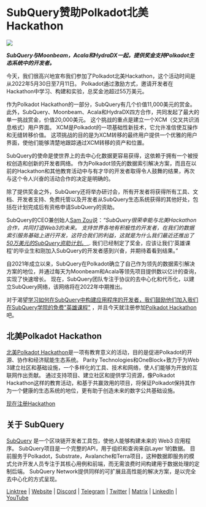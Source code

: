 # SubQuery赞助Polkadot北美Hackathon

![](https://miro.medium.com/max/1400/1*e65INdbrI-bkfe7dMLfwyQ.jpeg)

**_SubQuery与Moonbeam，Acala和HydraDX一起，提供奖金支持Polkadot生态系统中的开发者。_**

今天，我们很高兴地宣布我们参加了Polkadot北美Hackathon，这个活动时间是从2022年5月30日至7月11日。 Polkadot通过激励方式，邀请开发者在Hackathon中学习、构建和实验，总奖金池超过55万美元。

作为Polkadot Hackathon的一部分，SubQuery有几个价值11,000美元的赏金。此外，SubQuery、Moonbeam、Acala和HydraDX四方合作，共同发起了最大的单一挑战赏金，价值20,000美元。 这个挑战的重点是建立一个XCM（交叉共识消息格式）用户界面。 XCM是Polkadot的一项基础性新技术，它允许准信使互操作和无缝转移价值。 这项挑战的目的是为XCM转移的最终用户提供一个优雅的用户界面，使他们能够清楚地跟踪通过XCM转移的资产和位置。

SubQuery的使命是使世界上的去中心化数据更容易获得，这依赖于拥有一个被授权创造和创新的开发者网络。 作为Polkadot领先的数据索引解决方案，而且在以前的Hackathon和其他教育活动中与有才华的开发者取得令人鼓舞的结果，再次与这个令人兴奋的活动合作的决定是明确的。

除了提供奖金之外，SubQuery还将举办研讨会，所有开发者将获得所有工具、文档、开发者支持、免费托管以及开发者从SubQuery生态系统获得的其他好处，包括在计划完成后有资格申请SubQuery的资助。

SubQuery的CEO兼创始人[Sam Zou](https://twitter.com/zoujialiu)说：_“SubQuery很荣幸能与北美Hackathon合作，共同打造Web3的未来。 支持世界各地有积极性的开发者，在我们的数据索引服务基础上进行开发，这符合我们的利益，这就是为什么我们最近还推出了_ [_50万美元的SubQuery资助计划。_](https://subquery.network/grants)_. 我们已经制定了奖金，应该让我们'英雄课程'的毕业生和刚加入SubQuery的开发者感到兴奋，并期待着看到结果。”

自2021年成立以来，SubQuery在Polkadot确立了自己作为领先的数据索引解决方案的地位，并通过每天为Moonbeam和Acala等领先项目提供数以亿计的查询，实现了快速增长。 现在，SubQuery团队专注于协议的去中心化和代币化，以建立SubQuery网络，该网络将在2022年中期推出。

对于渴望[学习如何在SubQuery中构建应用程序的开发者，我们鼓励他们加入我们在SubQuery学院的免费"英雄课程"](https://subquery.coassemble.com/unlock/dOKZW6O#/) ，并且今天就注册参加[Polkadot Hackathon](https://go.polkadotglobalseries.com/Subquery-Network)吧。

## 北美Polkadot Hackathon

[北美Polkadot Hackathon](https://go.polkadotglobalseries.com/Subquery-Network)是一项有教育意义的活动，目的是促进Polkadot的开源、协作和经济赋能生态系统。 Parity Technologies和OneBlock+致力于为Web 3建立社区和基础设施，一个多样化的工具、技术和网络，使人们能够为开放的互联网作出贡献。 通过支持项目、建立社区和提供学习资源，像Polkadot Hackathon这样的教育活动，和基于共赢效用的项目，将保证Polkadot保持其作为一个健康的生态系统的地位，更有助于创造未来的数字公共基础设施。

[现在注册Hackathon](https://go.polkadotglobalseries.com/Subquery-Network)

## 关于 SubQuery

[SubQuery](https://subquery.network/) 是一个区块链开发者工具包，使他人能够构建未来的 Web3 应用程序。 SubQuery项目是一个完整的API，用于组织和查询来自Layer 1的数据。 目前服务于Polkadot，Substrate，Avalanche和Terra项目，这种数据即服务的模式允许开发人员专注于其核心用例和前端，而无需浪费时间构建用于数据处理的定制后端。 SubQuery Network提供同样的可扩展且高性能的解决方案，是以完全去中心化的方式呈现。

[Linktree](https://linktr.ee/subquerynetwork) | [Website](https://subquery.network/) | [Discord](https://discord.com/invite/78zg8aBSMG) | [Telegram](https://t.me/subquerynetwork) | [Twitter](https://twitter.com/subquerynetwork) | [Matrix](https://matrix.to/#/#subquery:matrix.org) | [LinkedIn](https://www.linkedin.com/company/subquery) | [YouTube](https://www.youtube.com/channel/UCi1a6NUUjegcLHDFLr7CqLw)
